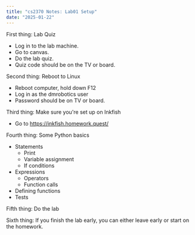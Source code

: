 ```yaml
---
title: "cs2370 Notes: Lab01 Setup"
date: "2025-01-22"
---
```


First thing: Lab Quiz

 - Log in to the lab machine.
 - Go to canvas.
 - Do the lab quiz.
 - Quiz code should be on the TV or board.

Second thing: Reboot to Linux

 - Reboot computer, hold down F12
 - Log in as the dmrobotics user
 - Password should be on TV or board.

Third thing:  Make sure you're set up on Inkfish

 - Go to https://inkfish.homework.quest/

Fourth thing: Some Python basics

 - Statements
   - Print
   - Variable assignment
   - If conditions
 - Expressions
   - Operators
   - Function calls
 - Defining functions
 - Tests

Fifth thing: Do the lab

Sixth thing: If you finish the lab early, you can either leave early
or start on the homework.
